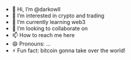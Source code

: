 - 👋 Hi, I’m @darkowll
- 👀 I’m interested in crypto and trading 
- 🌱 I’m currently learning web3
- 💞️ I’m looking to collaborate on  
- 📫 How to reach me here
- 😄 Pronouns: ...
- ⚡ Fun fact: bitcoin gonna take over the world!

<!---
darkowll/darkowll is a ✨ special ✨ repository because its `README.md` (this file) appears on your GitHub profile.
You can click the Preview link to take a look at your changes.
--->
